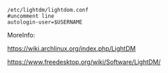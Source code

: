 ```shell
/etc/lightdm/lightdom.conf
#uncomment line
autologin-user=$USERNAME
```
MoreInfo:

<https://wiki.archlinux.org/index.php/LightDM>

<https://www.freedesktop.org/wiki/Software/LightDM/>